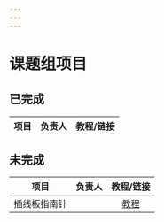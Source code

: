 ```yaml
---
---
---
```



# 课题组项目
## 已完成

|项目|负责人|教程/链接|
|:---:|:---:|:---:|

## 未完成

|项目|负责人|教程/链接|
|:---:|:---:|:---:|
|插线板指南针|  |[教程]( https://tgoe-1.github.io/yanbo/)|
